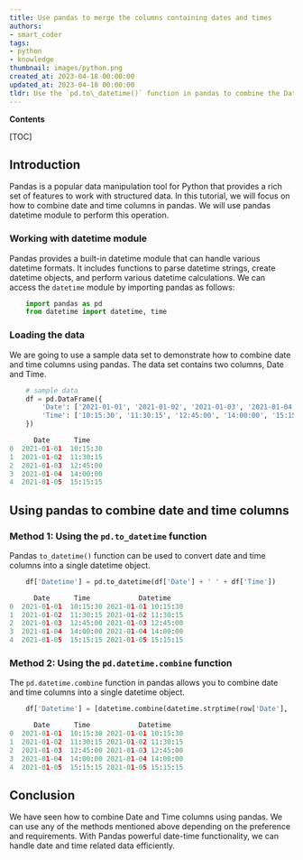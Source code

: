 ```yaml
---
title: Use pandas to merge the columns containing dates and times
authors:
- smart_coder
tags:
- python
- knowledge
thumbnail: images/python.png
created_at: 2023-04-18 00:00:00
updated_at: 2023-04-18 00:00:00
tldr: Use the `pd.to\_datetime()` function in pandas to combine the Date and Time columns into one datetime column.
---
```


**Contents**

[TOC]

## Introduction
Pandas is a popular data manipulation tool for Python that provides a rich set of features to work with structured data. In this tutorial, we will focus on how to combine date and time columns in pandas. We will use pandas datetime module to perform this operation.

### Working with datetime module

Pandas provides a built-in datetime module that can handle various datetime formats. It includes functions to parse datetime strings, create datetime objects, and perform various datetime calculations. We can access the `datetime` module by importing pandas as follows:

```python
    import pandas as pd
    from datetime import datetime, time
```

### Loading the data

We are going to use a sample data set to demonstrate how to combine date and time columns using pandas. The data set contains two columns, Date and Time.

```python
    # sample data
    df = pd.DataFrame({
        'Date': ['2021-01-01', '2021-01-02', '2021-01-03', '2021-01-04', '2021-01-05'],
        'Time': ['10:15:30', '11:30:15', '12:45:00', '14:00:00', '15:15:15']
    })
```

```python
      Date      Time
0  2021-01-01  10:15:30
1  2021-01-02  11:30:15
2  2021-01-03  12:45:00
3  2021-01-04  14:00:00
4  2021-01-05  15:15:15
```

## Using pandas to combine date and time columns

### Method 1: Using the `pd.to_datetime` function

Pandas `to_datetime()` function can be used to convert date and time columns into a single datetime object. 

```python
    df['Datetime'] = pd.to_datetime(df['Date'] + ' ' + df['Time'])
```

```python
      Date      Time            Datetime
0  2021-01-01  10:15:30 2021-01-01 10:15:30
1  2021-01-02  11:30:15 2021-01-02 11:30:15
2  2021-01-03  12:45:00 2021-01-03 12:45:00
3  2021-01-04  14:00:00 2021-01-04 14:00:00
4  2021-01-05  15:15:15 2021-01-05 15:15:15
```

### Method 2: Using the `pd.datetime.combine` function

The `pd.datetime.combine` function in pandas allows you to combine date and time columns into a single datetime object.

```python
    df['Datetime'] = [datetime.combine(datetime.strptime(row['Date'], '%Y-%m-%d').date(), datetime.strptime(row['Time'], '%H:%M:%S').time()) for index, row in df.iterrows()]
```

```python
      Date      Time            Datetime
0  2021-01-01  10:15:30 2021-01-01 10:15:30
1  2021-01-02  11:30:15 2021-01-02 11:30:15
2  2021-01-03  12:45:00 2021-01-03 12:45:00
3  2021-01-04  14:00:00 2021-01-04 14:00:00
4  2021-01-05  15:15:15 2021-01-05 15:15:15
```

## Conclusion

We have seen how to combine Date and Time columns using pandas. We can use any of the methods mentioned above depending on the preference and requirements. With Pandas powerful date-time functionality, we can handle date and time related data efficiently.
